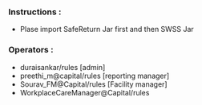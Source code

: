### Instructions :
- Plase import SafeReturn Jar first and then SWSS Jar


### Operators :
- duraisankar/rules [admin]
- preethi_m@capital/rules [reporting manager]
- Sourav_FM@Capital/rules [Facility manager]
- WorkplaceCareManager@Capital/rules
